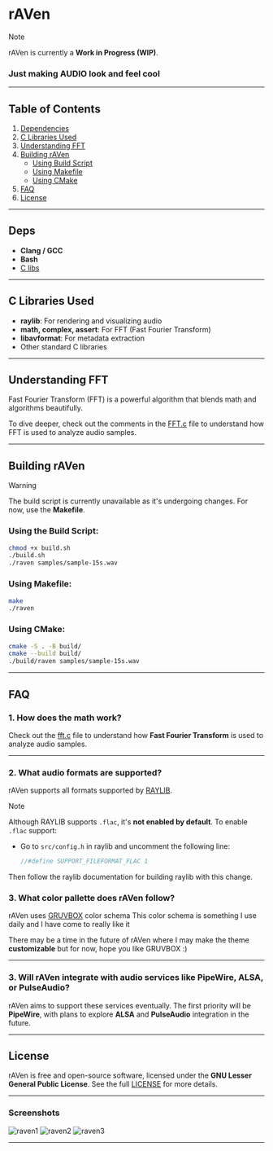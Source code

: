 # rAVen

> [!NOTE]
> rAVen is currently a **Work in Progress (WIP)**.

### Just making AUDIO look and feel cool

---

## Table of Contents
1. [Dependencies](#deps)
2. [C Libraries Used](#c-libs-used)
3. [Understanding FFT](#understanding-fft)
4. [Building rAVen](#building)
   - [Using Build Script](#using-build-script)
   - [Using Makefile](#using-makefile)
   - [Using CMake](#using-cmake)
5. [FAQ](#faq)
6. [License](#license)

---

## <a id="deps"></a>Deps

- **Clang / GCC**
- **Bash**
- [C libs](#c-libs-used)

---

## <a id="c-libs-used"></a>C Libraries Used

- **raylib**: For rendering and visualizing audio
- **math, complex, assert**: For FFT (Fast Fourier Transform)
- **libavformat**: For metadata extraction
- Other standard C libraries

---

## <a id="understanding-fft"></a>Understanding FFT

Fast Fourier Transform (FFT) is a powerful algorithm that blends math and algorithms beautifully.

To dive deeper, check out the comments in the [FFT.c](https://github.com/nots1dd/rAVen/blob/main/fft.c) file to understand how FFT is used to analyze audio samples.

---

## <a id="building"></a>Building rAVen

> [!WARNING]
> The build script is currently unavailable as it's undergoing changes.
> For now, use the **Makefile**.

### <a id="using-build-script"></a>Using the Build Script:
```bash
chmod +x build.sh
./build.sh
./raven samples/sample-15s.wav
```

### <a id="using-makefile"></a>Using Makefile:
```bash
make
./raven
```

### <a id="using-cmake"></a>Using CMake:
```bash
cmake -S . -B build/
cmake --build build/
./build/raven samples/sample-15s.wav
```

---

## <a id="faq"></a>FAQ

### 1. How does the math work?

Check out the [fft.c](https://github.com/nots1dd/raven/blob/main/fft.c) file to understand how **Fast Fourier Transform** is used to analyze audio samples.

---

### 2. What audio formats are supported?

rAVen supports all formats supported by [RAYLIB](https://github.com/raysan5/raylib). 

> [!NOTE]
> Although RAYLIB supports `.flac`, it's **not enabled by default**. To enable `.flac` support:
>
> - Go to `src/config.h` in raylib and uncomment the following line:
>   ```c
>   //#define SUPPORT_FILEFORMAT_FLAC 1
>   ```
> Then follow the raylib documentation for building raylib with this change.

### 3. What color pallette does rAVen follow?

rAVen uses [GRUVBOX](https://github.com/morhetz/gruvbox) color schema
This color schema is something I use daily and I have come to really like it 

There may be a time in the future of rAVen where I may make the theme **customizable** but for now, hope you like GRUVBOX :)

---

### 3. Will rAVen integrate with audio services like PipeWire, ALSA, or PulseAudio?

rAVen aims to support these services eventually. The first priority will be **PipeWire**, with plans to explore **ALSA** and **PulseAudio** integration in the future.

---

## <a id="license"></a>License

rAVen is free and open-source software, licensed under the **GNU Lesser General Public License**. See the full [LICENSE](https://github.com/nots1dd/raven/blob/main/LICENSE) for more details.

---

### Screenshots

![raven1](https://github.com/user-attachments/assets/40ab07df-4f43-406d-b30f-77b133780d12)
![raven2](https://github.com/user-attachments/assets/3aa6de17-62b4-4f64-9b35-31ec6d0fbb5b)
![raven3](https://github.com/user-attachments/assets/51a291b7-12d6-41b1-af3d-52759791a093)

---
